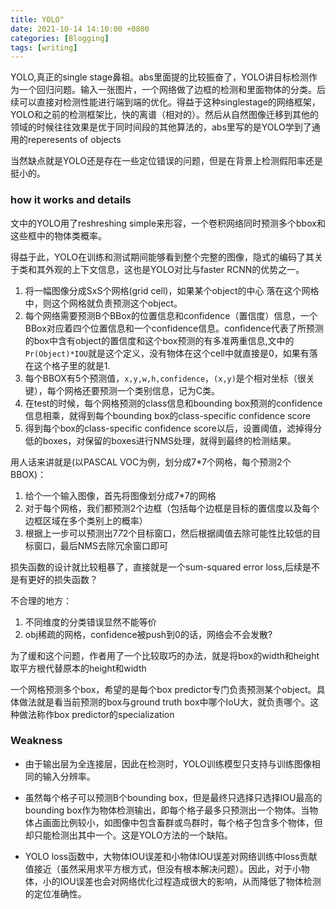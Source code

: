 ```yaml
---
title: YOLO"
date: 2021-10-14 14:10:00 +0800
categories: [Blogging]
tags: [writing]
---
```


YOLO,真正的single stage鼻祖。abs里面提的比较振奋了，YOLO讲目标检测作为一个回归问题。输入一张图片，一个网络做了边框的检测和里面物体的分类。后续可以直接对检测性能进行端到端的优化。得益于这种singlestage的网络框架，YOLO和之前的检测框架比，快的离谱（相对的）。然后从自然图像迁移到其他的领域的时候往往效果是优于同时间段的其他算法的，abs里写的是YOLO学到了通用的reperesents of objects

当然缺点就是YOLO还是存在一些定位错误的问题，但是在背景上检测假阳率还是挺小的。

### how it works and details

文中的YOLO用了reshreshing simple来形容，一个卷积网络同时预测多个bbox和这些框中的物体类概率。

得益于此，YOLO在训练和测试期间能够看到整个完整的图像，隐式的编码了其关于类和其外观的上下文信息，这也是YOLO对比与faster RCNN的优势之一。

1. 将一幅图像分成SxS个网格(grid cell)，如果某个object的中心 落在这个网格中，则这个网格就负责预测这个object。
2. 每个网络需要预测B个BBox的位置信息和confidence（置信度）信息，一个BBox对应着四个位置信息和一个confidence信息。confidence代表了所预测的box中含有object的置信度和这个box预测的有多准两重信息,文中的`Pr(Object)*IOU`就是这个定义，没有物体在这个cell中就直接是0，如果有落在这个格子里的就是1.
3. 每个BBOX有5个预测值，`x,y,w,h,confidence`，`(x,y)`是个相对坐标（很关键），每个网格还要预测一个类别信息，记为C类。
4. 在test的时候，每个网格预测的class信息和bounding box预测的confidence信息相乘，就得到每个bounding box的class-specific confidence score
5. 得到每个box的class-specific confidence score以后，设置阈值，滤掉得分低的boxes，对保留的boxes进行NMS处理，就得到最终的检测结果。

用人话来讲就是(以PASCAL VOC为例，划分成7*7个网格，每个预测2个BBOX)：

1. 给个一个输入图像，首先将图像划分成7*7的网格
2.  对于每个网格，我们都预测2个边框（包括每个边框是目标的置信度以及每个边框区域在多个类别上的概率）
3. 根据上一步可以预测出7*7*2个目标窗口，然后根据阈值去除可能性比较低的目标窗口，最后NMS去除冗余窗口即可

损失函数的设计就比较粗暴了，直接就是一个sum-squared error loss,后续是不是有更好的损失函数？

不合理的地方：

1. 不同维度的分类错误显然不能等价
2. obj稀疏的网格，confidence被push到0的话，网络会不会发散?

为了缓和这个问题，作者用了一个比较取巧的办法，就是将box的width和height取平方根代替原本的height和width

一个网格预测多个box，希望的是每个box predictor专门负责预测某个object。具体做法就是看当前预测的box与ground truth box中哪个IoU大，就负责哪个。这种做法称作box predictor的specialization

### Weakness

+ 由于输出层为全连接层，因此在检测时，YOLO训练模型只支持与训练图像相同的输入分辨率。

+ 虽然每个格子可以预测B个bounding box，但是最终只选择只选择IOU最高的bounding box作为物体检测输出，即每个格子最多只预测出一个物体。当物体占画面比例较小，如图像中包含畜群或鸟群时，每个格子包含多个物体，但却只能检测出其中一个。这是YOLO方法的一个缺陷。

+ YOLO loss函数中，大物体IOU误差和小物体IOU误差对网络训练中loss贡献值接近（虽然采用求平方根方式，但没有根本解决问题）。因此，对于小物体，小的IOU误差也会对网络优化过程造成很大的影响，从而降低了物体检测的定位准确性。
